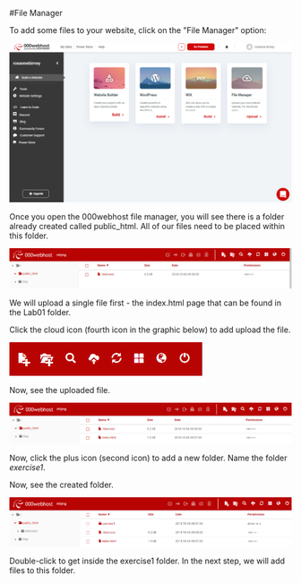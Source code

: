 #File Manager

To add some files to your website, click on the "File Manager" option:

![](./img/web6.PNG)

Once you open the 000webhost file manager, you will see there is a folder already created called public_html. All of our files need to be placed within this folder.

![](./img/web2.PNG)

We will upload a single file first - the index.html page that can be found in the Lab01 folder.

Click the cloud icon (fourth icon in the graphic below) to add upload the file.

![](./img/web1.PNG)

Now, see the uploaded file.

![](./img/web3.PNG)

Now, click the plus icon (second icon) to add a new folder. Name the folder *exercise1*.

Now, see the created folder.

![](./img/web4.PNG)

Double-click to get inside the exercise1 folder. In the next step, we will add files to this folder.
